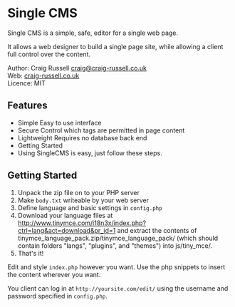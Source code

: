 # Single CMS #
Single CMS is a simple, safe, editor for a single web page.

It allows a web designer to build a single page site, while allowing a client full control over the content.

Author: Craig Russell [craig@craig-russell.co.uk](craig@craig-rusell.co.uk)    
Web: [craig-russell.co.uk](http://www.craig-russell.co.uk)    
Licence: MIT    

## Features ##
*   Simple Easy to use interface
*   Secure Control which tags are permitted in page content
*   Lightweight Requires no database back end
*   Getting Started
*   Using SingleCMS is easy, just follow these steps.

## Getting Started ##
1.  Unpack the zip file on to your PHP server
2.  Make `body.txt` writeable by your web server
3.  Define language and basic settings in `config.php`
4.  Download your language files at http://www.tinymce.com/i18n3x/index.php?ctrl=lang&act=download&pr_id=1 and extract the contents of tinymce_language_pack.zip/tinymce_language_pack/ (which should contain folders "langs", "plugins", and "themes") into js/tiny_mce/.
5.  That's it!

Edit and style `index.php` however you want. Use the php snippets to insert the content wherever you want.

You client can log in at `http://yoursite.com/edit/` using the username and password specified in `config.php`.
